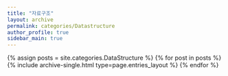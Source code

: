 ```yaml
---
title: "자료구조"
layout: archive
permalink: categories/Datastructure
author_profile: true
sidebar_main: true
---
```



{% assign posts = site.categories.DataStructure %}
{% for post in posts %} {% include archive-single.html type=page.entries_layout %} {% endfor %}